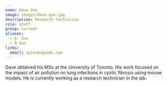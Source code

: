 ```yaml
---
name: Dave Guo
image: images/dave-guo.jpg
description: Research Technician
role: staff
group: current
aliases:
  - D. Guo
  - D Guo
links:
  email: upton@ogoode.com
---
```


Dave obtained his MSc at the University of Toronto. 
His work focused on the impact of air pollution on lung infections in cystic fibrosis using mouse models. 
He is currently working as a research technician in the lab.
